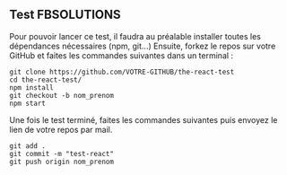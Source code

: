 ## Test FBSOLUTIONS

Pour pouvoir lancer ce test, il faudra au préalable installer toutes les dépendances nécessaires (npm, git...)
Ensuite, forkez le repos sur votre GitHub et faites les commandes suivantes dans un terminal :

```
git clone https://github.com/VOTRE-GITHUB/the-react-test
cd the-react-test/
npm install  
git checkout -b nom_prenom
npm start
```

Une fois le test terminé, faites les commandes suivantes puis envoyez le lien de votre repos par mail.

```
git add .
git commit -m "test-react"
git push origin nom_prenom
```
